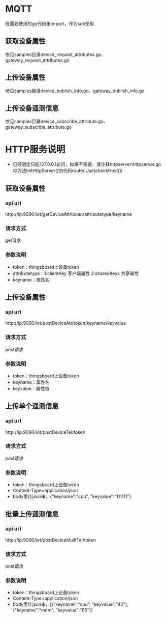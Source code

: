 # MQTT
在需要使用的go代码里import，作为sdk使用
## 获取设备属性
参见samples目录device_request_attributes.go、gateway_request_attributes.go

## 上传设备属性
参见samples目录device_publish_info.go、gateway_publish_info.go

## 上传设备遥测信息
参见samples目录device_subscribe_attribute.go、gateway_subscribe_attribute.go

# HTTP服务说明
* 已经限定只能127.0.0.1访问，如果不需要，请注释httpserver\httpserver.go中方法InitHttpServer()的代码router.Use(checkHost())
## 获取设备属性
### api url
http://ip:9090/iot/getDeviceAtt/token/attributetype/keyname
### 请求方式
get请求
### 参数说明
* token：thingsboard上设备token
* attributetype：1:clientKey 客户端属性   2:sharedKeys 共享属性
* keyname：属性名

## 上传设备属性
### api url
http://ip:9090/iot/postDeviceAtt/token/keyname/keyvalue
### 请求方式
post请求
### 参数说明
* token：thingsboard上设备token
* keyname：属性名
* keyvalue：属性值

## 上传单个遥测信息
### api url
http://ip:9090/iot/postDeviceTel/token
### 请求方式
post请求
### 参数说明
* token：thingsboard上设备token
* Content-Type=application/json
* body里传json串，{"keyname":"cpu", "keyvalue":"111111"}

## 批量上传遥测信息
### api url
http://ip:9090/iot/postDeviceMuiltTel/token
### 请求方式
post请求
### 参数说明
* token：thingsboard上设备token
* Content-Type=application/json
* body里传json串，[{"keyname":"cpu", "keyvalue":"45"},{"keyname":"mem", "keyvalue":"65"}]